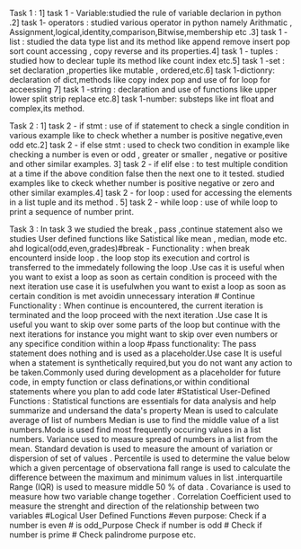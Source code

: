 Task 1 : 1] task 1 - Variable:studied the rule of variable declarion in python .2] task 1- operators : studied various operator in python namely Arithmatic , Assignment,logical,identity,comparison,Bitwise,membership etc .3] task 1 -list : studied the data type list and its method like append remove insert pop sort count accessing , copy reverse and its properties.4] task 1 - tuples : studied how to declear tuple its method like count index etc.5] task 1 -set : set declaration ,properties like mutable , ordered,etc.6] task 1-dictionry: declaration of dict,methods like copy index pop and use of for loop for acceessing 7] task 1 -string : declaration and use of functions like upper lower split strip replace etc.8] task 1-number: substeps like int float and complex,its method.

Task 2 : 1] task 2 - if stmt : use of if statement to check a single condition in various example like to check whether a number is positive
negative,even odd etc.2] task 2 - if else stmt : used to check two condition in example like checking a number is even or odd , greater or smaller , negative or positive and other similar examples. 3] task 2 - if elif else : to test multiple condition at a time if the above condition false then the next one to it tested. studied examples like to ckeck whether number is positive negative or zero and other similar examples.4] task 2 - for loop : used for accessing the elements in a list tuple and its method . 5] task 2 - while loop : use of while  loop to print a sequence of number print.

 Task 3 : In task 3 we studied the break , pass ,continue statement also we studies User defined functions like Satistical like mean , median, mode etc. ahd logical(odd,even,grades)#break - Functionality : when break encounterd inside  loop . the loop stop its execution and cortrol is transferred to the immedately following the loop .Use cas it is useful when you want to exist a loop as soon as certain condition is proceed with the next iteration use case it is usefulwhen you want to exist a loop as soon as  certain condition is met avoidin unnecessary interation # Continue Functionality : When continue is encountered, the current iteration is terminated and the loop proceed with the next iteration .Use case It is useful you want to skip over some parts of the loop but continue with the next iterations for instance you might want to skip over even numbers or any specifice condition within a loop #pass functionality: The pass statement does nothing and is used as a placeholder.Use case It is useful when a statement is synthetically required,but you do not want any action to be taken.Commonly used during development as a placeholder for future code, in empty function or class definations,or within conditional statements where you plan to add code later #Statistical User-Defined Functions : Statistical functions are essentials for data analysis and help summarize and undersand the data's property Mean is used to calculate average of list of numbers Median is use to find the middle value of a list numbers.Mode is used find most frequently occuring values in a list numbers. Variance used to measure spread of numbers in a list from the mean. Standard devation is used to measure the amount of variation or dispersion of set of values . Percentile is used to determine the value below which a given percentage of observationa fall range is used to calculate the difference between the maximum and minimum values in list .interquartile Range (IQR) is used to measure middle 50 % of data . Covariance is used to measure how two variable change together . Correlation Coefficient used to
 measure  the strenght and direction of the relationship between two variables #Logical User Defined Functions #even purpose: Check if a number is even # is odd_Purpose Check if number is odd # Check if number  is prime # Check palindrome purpose etc.

